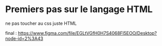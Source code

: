 # Premiers pas sur le langage HTML

ne pas toucher au css juste HTML

final : 
https://www.figma.com/file/EGLtVGfH0H7S4068Fl5EOO/Desktop?node-id=2%3A43

